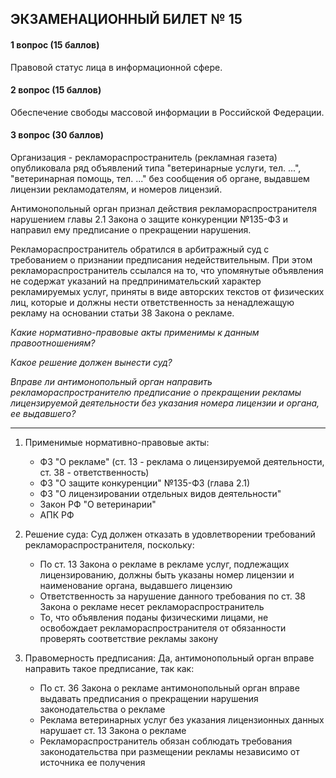 ## ЭКЗАМЕНАЦИОННЫЙ БИЛЕТ № 15
#### 1 вопрос (15 баллов)
Правовой статус лица в информационной сфере.

#### 2 вопрос (15 баллов)
Обеспечение свободы массовой информации в Российской Федерации.

#### 3 вопрос (30 баллов)
Организация - рекламораспространитель (рекламная газета) опубликовала ряд объявлений типа "ветеринарные услуги, тел. ...", "ветеринарная помощь, тел. ..." без сообщения об органе, выдавшем лицензии рекламодателям, и номеров лицензий.

Антимонопольный орган признал действия рекламораспространителя нарушением главы 2.1 Закона о защите конкуренции №135-ФЗ и направил ему предписание о прекращении нарушения.

Рекламораспространитель обратился в арбитражный суд с требованием о признании предписания недействительным. При этом рекламораспространитель ссылался на то, что упомянутые объявления не содержат указаний на предпринимательский характер рекламируемых услуг, приняты в виде авторских текстов от физических лиц, которые и должны нести ответственность за ненадлежащую рекламу на основании статьи 38 Закона о рекламе.

_Какие нормативно-правовые акты применимы к данным правоотношениям?_

_Какое решение должен вынести суд?_

_Вправе ли антимонопольный орган направить рекламораспространителю предписание о прекращении рекламы лицензируемой деятельности без указания номера лицензии и органа, ее выдавшего?_


---
1. Применимые нормативно-правовые акты:
	- ФЗ "О рекламе" (ст. 13 - реклама о лицензируемой деятельности, ст. 38 - ответственность)
	- ФЗ "О защите конкуренции" №135-ФЗ (глава 2.1)
	- ФЗ "О лицензировании отдельных видов деятельности"
	- Закон РФ "О ветеринарии"
	- АПК РФ

2. Решение суда:
	Суд должен отказать в удовлетворении требований рекламораспространителя, поскольку:
	- По ст. 13 Закона о рекламе в рекламе услуг, подлежащих лицензированию, должны быть указаны номер лицензии и наименование органа, выдавшего лицензию
	- Ответственность за нарушение данного требования по ст. 38 Закона о рекламе несет рекламораспространитель
	- То, что объявления поданы физическими лицами, не освобождает рекламораспространителя от обязанности проверять соответствие рекламы закону

3. Правомерность предписания:
	Да, антимонопольный орган вправе направить такое предписание, так как:
	- По ст. 36 Закона о рекламе антимонопольный орган вправе выдавать предписания о прекращении нарушения законодательства о рекламе
	- Реклама ветеринарных услуг без указания лицензионных данных нарушает ст. 13 Закона о рекламе
	- Рекламораспространитель обязан соблюдать требования законодательства при размещении рекламы независимо от источника ее получения